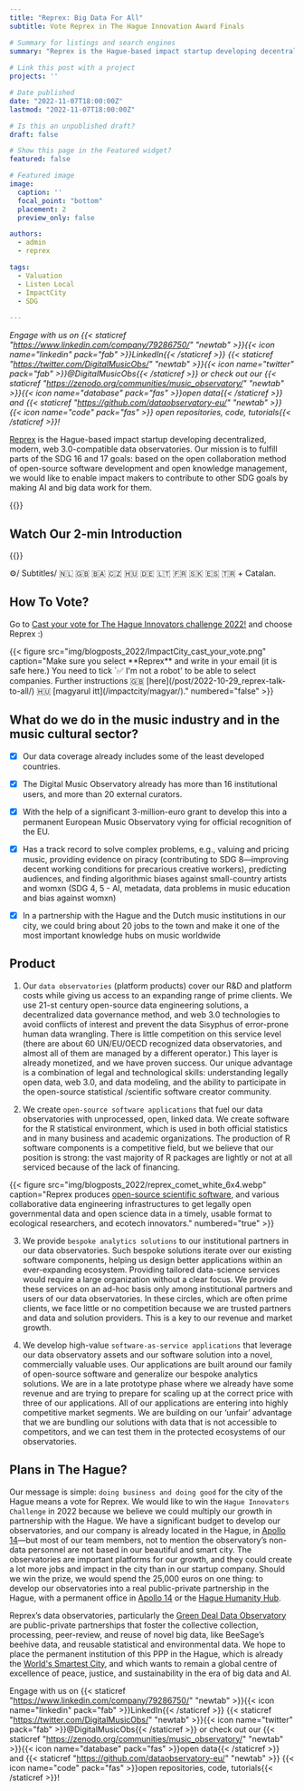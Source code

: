 ```yaml
---
title: "Reprex: Big Data For All"
subtitle: Vote Reprex in The Hague Innovation Award Finals

# Summary for listings and search engines
summary: "Reprex is the Hague-based impact startup developing decentralized, modern, web 3.0-compatible data observatories. Our mission is to fulfill parts of the SDG 16 and 17 goals: based on the open collaboration method of open-source software development and open knowledge management, we would like to enable impact makers to contribute to other SDG goals by making AI and big data work for them."
 
# Link this post with a project
projects: ''

# Date published
date: "2022-11-07T18:00:00Z"
lastmod: "2022-11-07T18:00:00Z"

# Is this an unpublished draft?
draft: false

# Show this page in the Featured widget?
featured: false

# Featured image
image:
  caption: ''
  focal_point: "bottom"
  placement: 2
  preview_only: false

authors:
  - admin
  - reprex

tags:
  - Valuation
  - Listen Local
  - ImpactCity
  - SDG
 
---
```

_Engage with us on {{< staticref "https://www.linkedin.com/company/79286750/" "newtab" >}}{{< icon name="linkedin" pack="fab" >}}LinkedIn{{< /staticref >}} {{< staticref "https://twitter.com/DigitalMusicObs/" "newtab" >}}{{< icon name="twitter" pack="fab" >}}@DigitalMusicObs{{< /staticref >}} or check out our {{< staticref "https://zenodo.org/communities/music_observatory/" "newtab" >}}{{< icon name="database" pack="fas" >}}open data{{< /staticref >}} and {{< staticref "https://github.com/dataobservatory-eu/" "newtab" >}} {{< icon name="code" pack="fas" >}} open repositories, code, tutorials{{< /staticref >}}!_

[Reprex](/authors/reprex) is the Hague-based impact startup developing decentralized, modern, web 3.0-compatible data observatories. Our mission is to fulfill parts of the SDG 16 and 17 goals: based on the open collaboration method of open-source software development and open knowledge management, we would like to enable impact makers to contribute to other SDG goals by making AI and big data work for them.

{{<toc>}}

## Watch Our 2-min Introduction

{{<youtube bgp-n55TKCk>}}

⚙️/ Subtitles/ 🇳🇱 🇬🇧 🇧🇦 🇨🇿 🇭🇺 🇩🇪 🇱🇹 🇫🇷 🇸🇰 🇪🇸 🇹🇷 + Catalan. 

## How To Vote?

Go to [Cast your vote for The Hague Innovators challenge 2022!](https://www.impactcity.nl/en/cast-your-vote-for-the-hague-innovators-challenge-2022/) and choose Reprex :)

<td style="text-align: center;">{{< figure src="img/blogposts_2022/ImpactCity_cast_your_vote.png" caption="Make sure you select **Reprex** and write in your email (it is safe here.) You need to tick `✅ I'm not a robot'  to be able to select companies. Further instructions 🇬🇧  [here](/post/2022-10-29_reprex-talk-to-all/) 🇭🇺 [magyarul itt](/impactcity/magyar/)." numbered="false" >}}</td>



## What do we do in the music industry and in the music cultural sector?


- [x] Our data coverage already includes some of the least developed countries. 
- [x] The Digital Music Observatory already has more than 16 institutional users, and more than 20 external curators. 
- [x] With the help of a  significant 3-million-euro grant to develop this into a permanent European Music Observatory vying for official recognition of the EU.
- [x] Has a track record to solve complex problems, e.g., valuing and pricing music, providing evidence on piracy (contributing to SDG 8—improving decent working conditions for precarious creative workers), predicting audiences, and finding algorithmic biases against small-country artists and womxn (SDG 4, 5 - AI, metadata, data problems in music education and bias against womxn)
- [x] In a partnership with the Hague and the Dutch music institutions in our city, we could bring about 20 jobs to the town and make it one of the most important knowledge hubs on music worldwide


## Product 

1. Our `data observatories` (platform products) cover our R&D and platform costs while giving us access to an expanding range of prime clients. We use 21-st century open-source data engineering solutions, a decentralized data governance method, and web 3.0 technologies to avoid conflicts of interest and prevent the data Sisyphus of error-prone human data wrangling.  There is little competition on this service level (there are about 60 UN/EU/OECD recognized data observatories, and almost all of them are managed by a different operator.)  This layer is already monetized, and we have proven success. Our unique advantage is a combination of legal and technological skills: understanding legally open data, web 3.0, and data modeling, and the ability to participate in the open-source statistical /scientific software creator community.


2. We create `open-source software applications` that fuel our data observatories with unprocessed, open, linked data. We create software for the R statistical environment, which is used in both official statistics and in many business and academic organizations. The production of R software components is a competitive field, but we believe that our position is strong: the vast majority of R packages are lightly or not at all serviced because of the lack of financing. 

{{< figure src="img/blogposts_2022/reprex_comet_white_6x4.webp" caption="Reprex produces [open-source scientific software](/https://reprex.nl/#releases), and various collaborative data engineering infrastructures to get legally open governmental data and open science data in a timely, usable format to ecological researchers, and ecotech innovators." numbered="true" >}}

3. We provide `bespoke analytics solutions` to our institutional partners in our data observatories. Such bespoke solutions iterate over our existing software components, helping us design better applications within an ever-expanding ecosystem. Providing tailored data-science services would require a large organization without a clear focus. We provide these services on an ad-hoc basis only among institutional partners and users of our data observatories. In these circles, which are often prime clients, we face little or no competition because we are trusted partners and data and solution providers. This is a key to our revenue and market growth.

4. We develop high-value `software-as-service applications` that leverage our data observatory assets and our software solution into a novel, commercially valuable uses. Our applications are built around our family of open-source software and generalize our bespoke analytics solutions. We are in a late prototype phase where we already have some revenue and are trying to prepare for scaling up at the correct price with three of our applications. All of our applications are entering into highly competitive market segments. We are building on our ‘unfair’ advantage that we are bundling our solutions with data that is not accessible to competitors, and we can test them in the protected ecosystems of our observatories.


## Plans in The Hague?

Our message is simple: `doing business and doing good` for the city of the Hague means a vote for Reprex.   We would like to win the `Hague Innovators Challenge` in 2022 because we believe we could multiply our growth in partnership with the Hague. We have a significant budget to develop our observatories, and our company is already located in the Hague, in [Apollo 14](https://www.apollo14.nl/en/)—but most of our team members, not to mention the observatory’s non-data personnel are not based in our beautiful and smart city. The observatories are important platforms for our growth, and they could create a lot more jobs and impact in the city than in our startup company.  Should we win the prize, we would spend the 25,000 euros on one thing: to develop our observatories into a real public-private partnership in the Hague, with a permanent office in [Apollo 14](https://www.apollo14.nl/en/) or the [Hague Humanity Hub](https://www.humanityhub.net/). 

Reprex’s data observatories, particularly the [Green Deal Data Observatory](/#slider) are public-private partnerships that foster the collective collection, processing, peer-review, and reuse of novel big data, like BeeSage’s beehive data, and reusable statistical and environmental data. We hope to place the permanent institution of this PPP in the Hague, which is already the [World's Smartest City](https://thehague.com/businessagency/the-hague-the-winner-world-smart-city-award-2021), and which wants to remain a global centre of excellence of peace, justice, and sustainability in the era of big data and AI.

Engage with us on {{< staticref "https://www.linkedin.com/company/79286750/" "newtab" >}}{{< icon name="linkedin" pack="fab" >}}LinkedIn{{< /staticref >}} {{< staticref "https://twitter.com/DigitalMusicObs/" "newtab" >}}{{< icon name="twitter" pack="fab" >}}@DigitalMusicObs{{< /staticref >}} or check out our {{< staticref "https://zenodo.org/communities/music_observatory/" "newtab" >}}{{< icon name="database" pack="fas" >}}open data{{< /staticref >}} and {{< staticref "https://github.com/dataobservatory-eu/" "newtab" >}} {{< icon name="code" pack="fas" >}}open repositories, code, tutorials{{< /staticref >}}!
